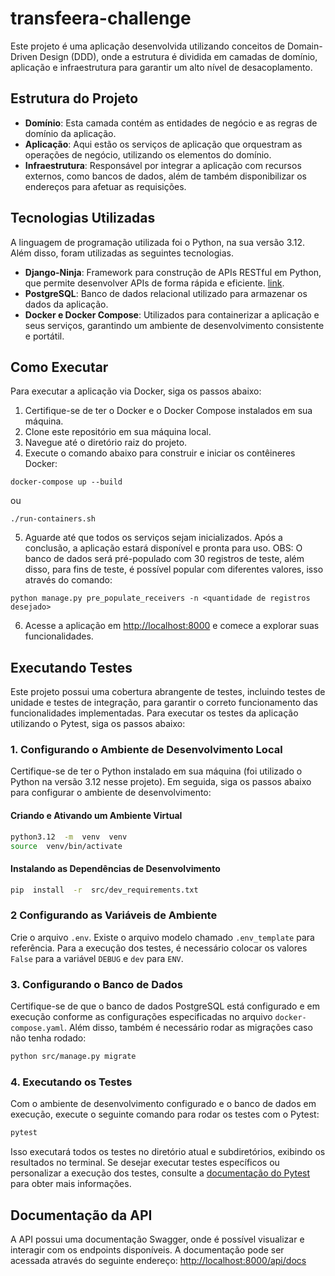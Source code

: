 
# transfeera-challenge

Este projeto é uma aplicação desenvolvida utilizando conceitos de Domain-Driven Design (DDD), onde a estrutura é dividida em camadas de domínio, aplicação e infraestrutura para garantir um alto nível de desacoplamento.
 
## Estrutura do Projeto

-  **Domínio**: Esta camada contém as entidades de negócio e as regras de domínio da aplicação.
-  **Aplicação**: Aqui estão os serviços de aplicação que orquestram as operações de negócio, utilizando os elementos do domínio.
-  **Infraestrutura**: Responsável por integrar a aplicação com recursos externos, como bancos de dados, além de também disponibilizar os endereços para afetuar as requisições.

## Tecnologias Utilizadas
A linguagem de programação utilizada foi o Python, na sua versão 3.12. Além disso, foram utilizadas as seguintes tecnologias.

-  **Django-Ninja**: Framework para construção de APIs RESTful em Python, que permite desenvolver APIs de forma rápida e eficiente. [link](https://github.com/vitalik/django-ninja).
-  **PostgreSQL**: Banco de dados relacional utilizado para armazenar os dados da aplicação.
-  **Docker e Docker Compose**: Utilizados para containerizar a aplicação e seus serviços, garantindo um ambiente de desenvolvimento consistente e portátil.

## Como Executar

Para executar a aplicação via Docker, siga os passos abaixo:
1. Certifique-se de ter o Docker e o Docker Compose instalados em sua máquina.
2. Clone este repositório em sua máquina local.
3. Navegue até o diretório raiz do projeto.
4. Execute o comando abaixo para construir e iniciar os contêineres Docker:
```
docker-compose up --build
```
ou
```
./run-containers.sh
```
5. Aguarde até que todos os serviços sejam inicializados. Após a conclusão, a aplicação estará disponível e pronta para uso. OBS: O banco de dados será pré-populado com 30 registros de teste, além disso, para fins de teste, é possível popular com diferentes valores, isso através do comando: 
```
python manage.py pre_populate_receivers -n <quantidade de registros desejado>
```
6. Acesse a aplicação em [http://localhost:8000](http://localhost:8000) e comece a explorar suas funcionalidades.

## Executando Testes
Este projeto possui uma cobertura abrangente de testes, incluindo testes de unidade e testes de integração, para garantir o correto funcionamento das funcionalidades implementadas.
Para executar os testes da aplicação utilizando o Pytest, siga os passos abaixo:

### 1. Configurando o Ambiente de Desenvolvimento Local

Certifique-se de ter o Python instalado em sua máquina (foi utilizado o Python na versão 3.12 nesse projeto). Em seguida, siga os passos abaixo para configurar o ambiente de desenvolvimento:
 
#### Criando e Ativando um Ambiente Virtual
 
```bash
python3.12  -m  venv  venv
source  venv/bin/activate
```

#### Instalando as Dependências de Desenvolvimento
 
```bash
pip  install  -r  src/dev_requirements.txt
```
### 2 Configurando as Variáveis de Ambiente
Crie o arquivo `.env`. Existe o arquivo modelo chamado `.env_template` para referência. Para a execução dos testes, é necessário colocar os valores `False` para a variável `DEBUG` e `dev` para `ENV`.

### 3. Configurando o Banco de Dados
Certifique-se de que o banco de dados PostgreSQL está configurado e em execução conforme as configurações especificadas no arquivo `docker-compose.yaml`. Além disso, também é necessário rodar as migrações caso não tenha rodado:
```bash
python src/manage.py migrate
```
### 4. Executando os Testes
Com o ambiente de desenvolvimento configurado e o banco de dados em execução, execute o seguinte comando para rodar os testes com o Pytest:
```bash
pytest
```
Isso executará todos os testes no diretório atual e subdiretórios, exibindo os resultados no terminal.
Se desejar executar testes específicos ou personalizar a execução dos testes, consulte a [documentação do Pytest](https://docs.pytest.org/en/stable/contents.html) para obter mais informações.

## Documentação da API

A API possui uma documentação Swagger, onde é possível visualizar e interagir com os endpoints disponíveis. A documentação pode ser acessada através do seguinte endereço:
[http://localhost:8000/api/docs](http://localhost:8000/api/docs)
